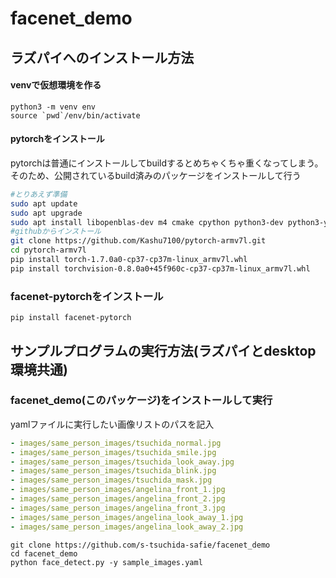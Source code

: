 # facenet_demo
## ラズパイへのインストール方法
#### venvで仮想環境を作る
```
python3 -m venv env
source `pwd`/env/bin/activate
```
#### pytorchをインストール
pytorchは普通にインストールしてbuildするとめちゃくちゃ重くなってしまう。
そのため、公開されているbuild済みのパッケージをインストールして行う
```bash
#とりあえず準備
sudo apt update
sudo apt upgrade
sudo apt install libopenblas-dev m4 cmake cpython python3-dev python3-yaml python3-setuptools
#githubからインストール
git clone https://github.com/Kashu7100/pytorch-armv7l.git
cd pytorch-armv7l
pip install torch-1.7.0a0-cp37-cp37m-linux_armv7l.whl
pip install torchvision-0.8.0a0+45f960c-cp37-cp37m-linux_armv7l.whl
```
### facenet-pytorchをインストール
```
pip install facenet-pytorch
```
## サンプルプログラムの実行方法(ラズパイとdesktop環境共通)
### facenet_demo(このパッケージ)をインストールして実行
yamlファイルに実行したい画像リストのパスを記入
```yaml
- images/same_person_images/tsuchida_normal.jpg
- images/same_person_images/tsuchida_smile.jpg
- images/same_person_images/tsuchida_look_away.jpg
- images/same_person_images/tsuchida_blink.jpg
- images/same_person_images/tsuchida_mask.jpg
- images/same_person_images/angelina_front_1.jpg
- images/same_person_images/angelina_front_2.jpg
- images/same_person_images/angelina_front_3.jpg
- images/same_person_images/angelina_look_away_1.jpg
- images/same_person_images/angelina_look_away_2.jpg
```
```
git clone https://github.com/s-tsuchida-safie/facenet_demo
cd facenet_demo
python face_detect.py -y sample_images.yaml
```



